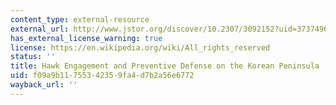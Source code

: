 ```yaml
---
content_type: external-resource
external_url: http://www.jstor.org/discover/10.2307/3092152?uid=3737496&uid=2129&uid=2&uid=70&uid=4&sid=47698839292137
has_external_license_warning: true
license: https://en.wikipedia.org/wiki/All_rights_reserved
status: ''
title: Hawk Engagement and Preventive Defense on the Korean Peninsula
uid: f09a9b11-7553-4235-9fa4-d7b2a56e6772
wayback_url: ''
---
```

